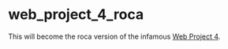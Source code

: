 # web_project_4_roca

This will become the roca version of the infamous  [Web Project 4](https://github.com/holger-kraus/web_project_4).
